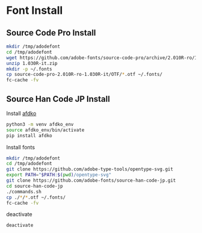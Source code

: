 # Font Install

## Source Code Pro Install

```zsh
mkdir /tmp/adodefont
cd /tmp/adodefont
wget https://github.com/adobe-fonts/source-code-pro/archive/2.010R-ro/1.030R-it.zip
unzip 1.030R-it.zip
mkdir -p ~/.fonts
cp source-code-pro-2.010R-ro-1.030R-it/OTF/*.otf ~/.fonts/
fc-cache -fv
```

## Source Han Code JP Install

Install [afdko](https://github.com/adobe-type-tools/afdko)

```zsh
python3 -m venv afdko_env
source afdko_env/bin/activate
pip install afdko
```

Install fonts

```zsh
mkdir /tmp/adodefont
cd /tmp/adodefont
git clone https://github.com/adobe-type-tools/opentype-svg.git
export PATH="$PATH:$(pwd)/opentype-svg"
git clone https://github.com/adobe-fonts/source-han-code-jp.git
cd source-han-code-jp
./commands.sh
cp ./*/*.otf ~/.fonts/
fc-cache -fv
```

deactivate

```zsh
deactivate
```
